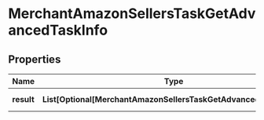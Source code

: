 # MerchantAmazonSellersTaskGetAdvancedTaskInfo


## Properties

| Name | Type | Description | Notes |
|------------ | ------------- | ------------- | -------------|
**result** | **List[Optional[MerchantAmazonSellersTaskGetAdvancedResultInfo]]** | array of results |[optional]|